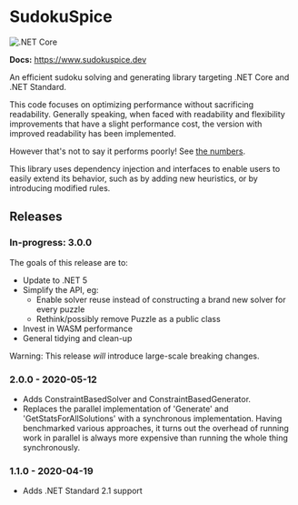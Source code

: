 # SudokuSpice

![.NET Core](https://github.com/MorganR/SudokuSpice/workflows/.NET%20Core/badge.svg)

**Docs:** https://www.sudokuspice.dev

An efficient sudoku solving and generating library targeting .NET Core and .NET Standard.

This code focuses on optimizing performance without sacrificing readability. Generally speaking,
when faced with readability and flexibility improvements that have a slight performance cost, the
version with improved readability has been implemented.

However that's not to say it performs poorly! See
[the numbers](https://morganr.github.io/SudokuSpice/articles/performance.html).

This library uses dependency injection and interfaces to enable users to easily extend its
behavior, such as by adding new heuristics, or by introducing modified rules.

## Releases

### In-progress: 3.0.0

The goals of this release are to:

* Update to .NET 5
* Simplify the API, eg:
  * Enable solver reuse instead of constructing a brand new solver for every puzzle
  * Rethink/possibly remove Puzzle as a public class
* Invest in WASM performance
* General tidying and clean-up

Warning: This release *will* introduce large-scale breaking changes.

### 2.0.0 - 2020-05-12

*  Adds ConstraintBasedSolver and ConstraintBasedGenerator.
*  Replaces the parallel implementation of 'Generate' and 'GetStatsForAllSolutions' with a
   synchronous implementation. Having benchmarked various approaches, it turns out the overhead of
   running work in parallel is always more expensive than running the whole thing synchronously.

### 1.1.0 - 2020-04-19

*  Adds .NET Standard 2.1 support
